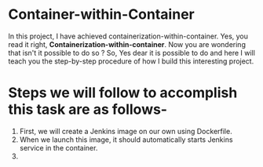 # Container-within-Container
  In this project, I have achieved containerization-within-container. Yes, you read it right, <b>Containerization-within-container</b>. Now you are wondering that isn't it           possible to do so ? So, Yes dear it is possible to do and here I will teach you the step-by-step procedure of how I build this interesting project. 
  
# Steps we will follow to accomplish this task are as follows-
1. First, we will create a Jenkins image on our own using Dockerfile.
2. When we launch this image, it should automatically starts Jenkins service in the container.
3.   
  
